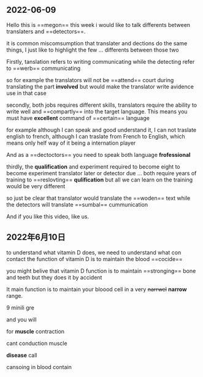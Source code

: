 ## 2022-06-09
Hello this is ==megon== this week i would like to talk differents between translaters and ==detectors==.

it is common miscomsumption that translater and dections do the same things, I just like to highlight the few ...   differents between those two

Firstly, tanslation refers to writing communicating while the detecting refer to ==werb== communicating

so for example  the translators will not be ==attend== court during  translating the part **involved**
but would make the translator write avidence use in that case

secondly, both jobs requires  different skills, translators require the ability to write well and ==compartly==  into the target language.
This means you must have **excellent** command of ==certain== language

for example although I can speak and good understand it, I can not traslate english to french, 
although I can traslate from French to English, which means only helf way of it being a internation player

And as a ==dectoctors== you need to speak both language **frofessional**

thirdly, the **qualification** and experiment required to become eight to become experiment translator later or detector due ... 
both require years  of training  to ==reslovting== **qulification**
but all we can learn on the training would be very different

so just be clear that translator would translate the ==woden== text while the detectors will translate ==sumbal== cummunication

And if you like this video, like us.

## 2022年6月10日

to understand what vitamin D does, we need to understand what con contact
the function of vitamin D is to maintain the blood ==cocide==


you might belive that vitamin D function is to maintain ==stronging== bone and teeth but they does it by accident

It main function is to maintain your bloood cell in a very ~~narrwel~~ **narrow** range.


9 minili gre

and you will 

for **muscle** contraction

cant conduction muscle




**disease**
call

cansoing
in blood contain

